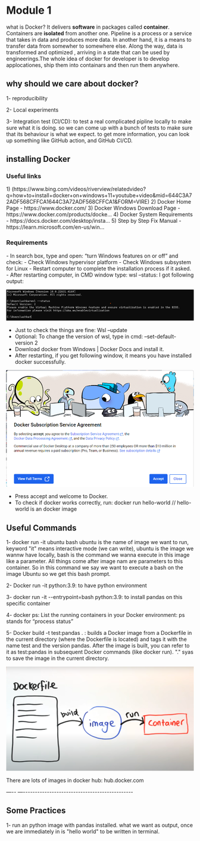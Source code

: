 <h1>Module 1</h1>

what is Docker? It delivers **software** in packages called **container**. Containers are **isolated** from another one. 
Pipeline is a process or a service that takes in data and produces more data. In another hand, it is a means to transfer data from somewher to somewhere else. Along the way, data is transformed and optimized , arriving in a state that can be used by engineerings.The whole idea of docker for developer is to develop applocationes, ship them into containars and then run them anywhere.

<h2>why should we care about docker?</h2>
1- reproducibility

2- Local experiments

3- Integration test (CI/CD): to test a real complicated pipline locally to make sure what it is doing. so we can come up with a bunch of tests to make sure that its behaviour is what we expect. to get more information, you can look up something like GitHub action, and GitHub CI/CD.

<h2>installing Docker</h2>

 <h3>Useful links</h3>
1) (https://www.bing.com/videos/riverview/relatedvideo?q=how+to+install+docker+on+windows+11+youtube+video&mid=644C3A72ADF568CFFCA1644C3A72ADF568CFFCA1&FORM=VIRE)
2) Docker Home Page - https://www.docker.com/
3) Docker Windows Download Page - https://www.docker.com/products/docke...
4) Docker System Requirements - https://docs.docker.com/desktop/insta...
5) Step by Step Fix Manual - https://learn.microsoft.com/en-us/win...

<h3>Requirements</h3>
- In search box, type and open: “turn Windows features on or off” and check:
  - Check Windows hypervisor platform
  - Check Windows subsystem for Linux
- Restart computer to complete the installation process if it asked.
- After restarting computer, in CMD window type: wsl –status: I got following output:

![Sample Image](images/wsl_status.png)

- Just to check the things are fine:
  Wsl –update
- Optional: To change the version of wsl, type in cmd: –set-default-version 2
- Download docker from Windows | Docker Docs and install it. 
- After restarting, if you get following window, it means you have installed docker successfully. 

![Sample Image](images/docker.png)

- Press accept and welcome to Docker.
- To check if docker works correctly, run:
  docker run hello-world  // hello-world is an docker image

<h2>Useful Commands</h2>
  
  1- docker run -it ubuntu bash 
    ubuntu is the name of image we want to run, keyword "it" means interactive mode (we can write), ubuntu is the image we 
    wannw have locally, bash is the command we wanna execute in this image like a parameter. All things come after image 
    nam are parameters to this container. So in this command we say we want to execute a bash on the image Ubuntu so we get 
    this bash prompt.
  
  2- Docker run -it python:3.9:  to have python environment

  3- docker run -it --entrypoint=bash python:3.9: to install pandas on this specific container

  4- docker ps: List the running containers in your Docker environment: ps stands for “process status”

  5- Docker build -t test:pandas . : builds a Docker image  from a Dockerfile in the current directory (where the Dockerfile is located) and tags it with the name test and the version pandas. After the image is built, you can refer to it as test:pandas in subsequent Docker commands (like docker run). "." syas to save the image in the current directory.
  
![Sample Image](images/dockerfile.png)

There are lots of images in docker hub: hub.docker.com

—-- —----------------------------------------------

<h2>Some Practices</h2>

1- run an python image with pandas installed. what we want as output, once we are immediately in is "hello world" to be written in terminal. 


